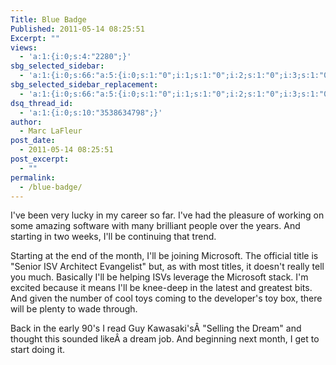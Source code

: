 ```yaml
---
Title: Blue Badge
Published: 2011-05-14 08:25:51
Excerpt: ""
views:
  - 'a:1:{i:0;s:4:"2280";}'
sbg_selected_sidebar:
  - 'a:1:{i:0;s:66:"a:5:{i:0;s:1:"0";i:1;s:1:"0";i:2;s:1:"0";i:3;s:1:"0";i:4;s:1:"0";}";}'
sbg_selected_sidebar_replacement:
  - 'a:1:{i:0;s:66:"a:5:{i:0;s:1:"0";i:1;s:1:"0";i:2;s:1:"0";i:3;s:1:"0";i:4;s:1:"0";}";}'
dsq_thread_id:
  - 'a:1:{i:0;s:10:"3538634798";}'
author:
  - Marc LaFleur
post_date:
  - 2011-05-14 08:25:51
post_excerpt:
  - ""
permalink:
  - /blue-badge/
---
```

I've been very lucky in my career so far. I've had the pleasure of working on some amazing software with many brilliant people over the years. And starting in two weeks, I'll be continuing that trend.

Starting at the end of the month, I'll be joining Microsoft. The official title is "Senior ISV Architect Evangelist" but, as with most titles, it doesn't really tell you much. Basically I'll be helping ISVs leverage the Microsoft stack. I'm excited because it means I'll be knee-deep in the latest and greatest bits. And given the number of cool toys coming to the developer's toy box, there will be plenty to wade through.

Back in the early 90's I read Guy Kawasaki'sÂ "Selling the Dream" and thought this sounded likeÂ a dream job. And beginning next month, I get to start doing it.